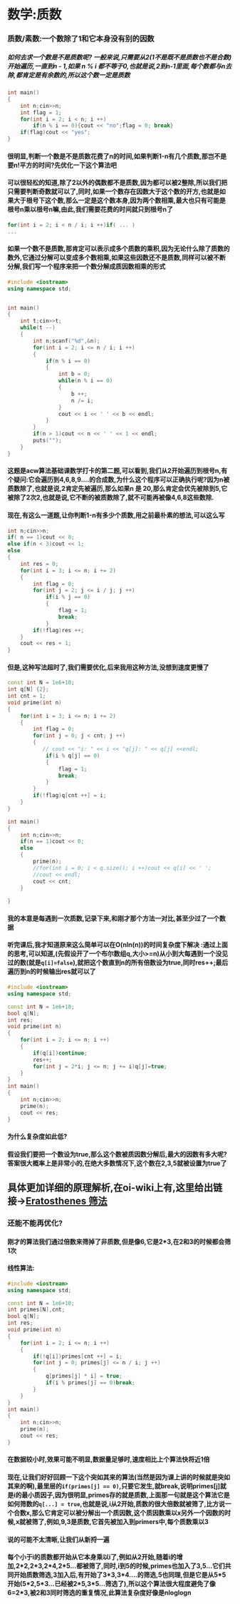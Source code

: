 # 数学:质数

### 质数/素数:一个数除了1和它本身没有别的因数

##### 如何去求一个数是不是质数呢? 一般来说,只需要从2(1不是既不是质数也不是合数)开始遍历,一直到n - 1,如果 n % i 都不等于0,也就是说,2到n-1里面,每个数都与n去除,都肯定是有余数的,所以这个数一定是质数

```cpp
int main()
{
    int n;cin>>n;
    int flag = 1;
    for(int i = 2; i < n; i ++)
        if(n % i == 0){cout << "no";flag = 0; break}
    if(flag)cout << "yes";
}
```

 #### 很明显,判断一个数是不是质数花费了n的时间,如果判断1-n有几个质数,那岂不是要n!平方的时间?先优化一下这个算法吧

#### 可以很轻松的知道,除了2以外的偶数都不是质数,因为都可以被2整除,所以我们把只需要判断奇数就可以了,同时,如果一个数存在因数大于这个数的开方,也就是如果大于根号下这个数,那么一定是这个数本身,因为两个数相乘,最大也只有可能是根号n乘以根号n嘛,由此,我们需要花费的时间就只到根号n了

```cpp
for(int i = 2; i < n / i; i ++)if( ... )
...
```

#### 如果一个数不是质数,那肯定可以表示成多个质数的乘积,因为无论什么除了质数的数外,它通过分解可以变成多个数相乘,如果这些因数还不是质数,同样可以被不断分解,我们写一个程序来把一个数分解成质因数相乘的形式

```cpp
#include <iostream>
using namespace std;


int main()
{
    int t;cin>>t;
    while(t --)
    {
        int n;scanf("%d",&n);        
        for(int i = 2; i <= n / i; i ++)
        {
            if(n % i == 0)
            {
                int b = 0;
                while(n % i == 0)
                {
                    b ++;
                    n /= i;
                }
                cout << i << ' ' << b << endl;
            }
        }
        if(n > 1)cout << n << ' ' << 1 << endl;
        puts("");
    }
}
```

#### 这题是acw算法基础课数学打卡的第二题,可以看到,我们从2开始遍历到根号n,有个疑问:它会遍历到4,6,8,9....的合成数,为什么这个程序可以正确执行呢?因为n被质数除了,也就是说,2肯定先被遍历,那么如果n 是 20,那么肯定会优先被除到5,它被除了2次2,也就是说,它不断的被质数除了,就不可能再被像4,6,8这些数除.

#### 现在,有这么一道题,让你判断1-n有多少个质数,用之前最朴素的想法,可以这么写

```cpp
int n;cin>>n;
if( n == 1)cout << 0;
else if(n < 3)cout << 1;
else
{
    int res = 0;
    for(int i = 3; i <= n; i += 2)
    {
        int flag = 0;
        for(int j = 2; j <= i / j; j ++)
            if(i % j == 0)
            {
                flag = 1;
                break;
            }
        if(!flag)res ++;
    }
    cout << res + 1;
}
```

#### 但是,这种写法超时了,我们需要优化,后来我用这种方法,没想到速度更慢了

```cpp
const int N = 1e6+10;
int q[N] {2};
int cnt = 1;
void prime(int n)
{
    for(int i = 3; i <= n; i += 2)
    {
        int flag = 0;
        for(int j = 0; j < cnt; j ++)
        {
           // cout << "i: " << i << "q[j]: " << q[j] <<endl;
            if(i % q[j] == 0)
            {
                flag = 1;
                break;
            }
        }
        if(!flag)q[cnt ++] = i;
    }
}

int main()
{
    int n;cin>>n;
    if(n == 1)cout << 0;
    else
    {
        prime(n);
        //for(int i = 0; i < q.size(); i ++)cout << q[i] << ' ';
        //cout << endl;
        cout << cnt;
    }
    
}
```

#### 我的本意是每遇到一次质数,记录下来,和刚才那个方法一对比,甚至少过了一个数据

#### 听完课后,我才知道原来这么简单可以在O(nln(n))的时间复杂度下解决 :通过上面的思考,可以知道,(先假设开了一个布尔数组q,大小>=n)从小到大每遇到一个没见过的数(就是`q[i]=false`),就把这个数直到n的所有倍数设为true,同时res++;最后遍历到n的时候输出res就可以了

```cpp
#include <iostream>
using namespace std;

const int N = 1e6+10;
bool q[N];
int res;
void prime(int n)
{
    for(int i = 2; i <= n; i ++)
    {
        if(q[i])continue;
        res++;
        for(int j = 2*i; j <= n; j += i)q[j]=true;
    }
}
int main()
{
    int n;cin>>n;
    prime(n);
    cout << res;
}
```

#### 为什么复杂度如此低?

#### 假设我们要把一个数设为true,那么这个数被质因数分解后,最大的因数有多大呢?答案很大概率上是非常小的,在绝大多数情况下,这个数在2,3,5就被设置为true了

## 具体更加详细的原理解析,在oi-wiki上有,这里给出链接->[**Eratosthenes 筛法**](https://oi-wiki.org/math/number-theory/sieve/)

### 还能不能再优化?

#### 刚才的算法我们通过倍数来筛掉了非质数,但是像6,它是2*3,在2和3的时候都会筛1次

#### 线性算法:

```cpp
#include <iostream>
using namespace std;

const int N = 1e6+10;
int primes[N],cnt;
bool q[N];
int res;
void prime(int n)
{
    for(int i = 2; i <= n; i ++)
    {
        if(!q[i])primes[cnt ++] = i;
       	for(int j = 0; primes[j] <= n / i; j ++)
        {
            q[primes[j] * i] = true;
            if(i % primes[j] == 0)break;
		}
    }
}
int main()
{
    int n;cin>>n;
    prime(n);
    cout << res;
}
```

#### 在数据较小时,效果可能不明显,数据量足够时,速度相比上个算法快将近1倍

#### 现在,让我们好好回顾一下这个突如其来的算法(当然是因为课上讲的时候就是突如其来的啊),最里层的`if(primes[j] == 0)`,只要它发生,就break,说明primes[j]就是i的最小质因子,因为很明显,primes存的就是质数,上面那一句就是这个算法它是如何筛数的`q[...] = true`,也就是说,i从2开始,质数的很大倍数就被筛了,比方说一个合数x,那么它肯定可以被分解出一个质因数,这个质因数乘以x另外一个因数的时候,x就被筛了,例如,9,3是质数,它首先被加入到primers中,每个质数乘以3

#### 说的可能不太清晰,让我们从新捋一遍

#### 每个小于i的质数都开始从它本身乘以i了,例如从2开始,随着i的增加,2\*2,2\*3,2\*4,2\*5...都被筛了,同时,i到5的时候,primes也加入了3,5...它们共同开始质数筛选,3加入后,有开始了3\*3,3\*4....的筛选,5也同理,但是它是从5\*5开始(5\*2,5\*3...已经被2\*5,3\*5...筛选了),所以这个算法很大程度避免了像6=2*3,被2和3同时筛选的重复情况,此算法复杂度好像是nloglogn

## 
